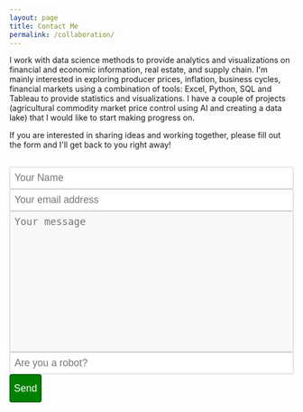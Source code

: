 ```yaml
---
layout: page
title: Contact Me
permalink: /collaboration/
---
```

<html lang="en">
</html>

<!-- site-header -->
I work with data science methods to provide analytics and visualizations on financial and economic information,
real estate, and supply chain. I'm mainly interested in exploring producer prices, inflation, business cycles, financial
markets using a combination of tools: Excel, Python, SQL and Tableau to provide statistics and visualizations.
I have a couple of projects (agricultural commodity market price control using AI and creating a data lake) that I would
like to start making progress on.
<br />
<!--
-->

If you are interested in sharing ideas and working together, please fill out the form and I'll get back to you right away!
<br/>

<html>
<head>
<style> 
textarea {
  width: 80%;
  height: 90px;
  padding: 6px 12px;
  box-sizing: border-box;
  border: 1px solid #ccc;
  border-radius: 1px;
  background-color: #f8f8f8;
  font-size: 12px;
  resize: none;
}
</style>
</head>
</html>
<br />

<script type="text/javascript">var submitted=false;</script>
<iframe name="hidden_iframe" id="hidden_iframe" style="display:none;" 
onload="if(submitted) {window.location='https://luisfroch.github.io' ;}"></iframe>
<form method="POST" action="https://docs.google.com/forms/d/e/1FAIpQLScwvX_F7xEhD3hq3rT9qF_B0_E8LAsREGq7IQ44h0mbFW7hkw/formResponse" class="cform" target="hidden_iframe" onsubmit="submitted=true;">
  <input type="text" name="entry.2005620554" placeholder="Your Name">
  <input type="email" name="entry.1045781291" placeholder="Your email address">
  <textarea name="entry.839337160" placeholder="Your message"></textarea>
  <input type="hidden" name="_subject" value="request" />
  <input type="text" name="_gotcha" style="display:none" />
  <input type="text" name="entry.456892121" placeholder="Are you a robot?"><br />
  <button type="submit">Send</button>
</form>

<html>
  <head>
    <style>
      
      div.elem-group {
      margin: 40px 0;
      }
      label {
      display: block;
      font-family: 'Aleo';
      padding-bottom: 4px;
      font-size: 1.25em;
    }

      input, select, textarea {
      border-radius: 2px;
      border: 1px solid #ccc;
      box-sizing: border-box;
      font-size: 1.25em;
      font-family: 'Aleo';
      width: 100%;
      padding: 8px;
    }

      textarea {
      height: 250px;
    }

      button {
      height: 50px;
      background: green;
      color: white;
      border: 2px solid darkgreen;
      font-size: 1.25em;
      font-family: 'Aleo';
      border-radius: 4px;
      cursor: pointer;
    }#<form action="https://docs.google.com/forms/d/e/1FAIpQLScwvX_F7xEhD3hq3rT9qF_B0_E8LAsREGq7IQ44h0mbFW7hkw/formResponse" target="_self" method="POST" id="mG61Hd">

      button:hover {
      border: 2px solid black;
    }
  </style>
 </head>
</html>
